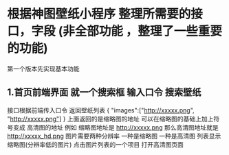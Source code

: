 
# 根据神图壁纸小程序 整理所需要的接口，字段 (非全部功能 ，整理了一些重要的功能)

  第一个版本先实现基本功能 

##  1.首页前端界面 就一个搜索框 输入口令 搜索壁纸
接口根据前端传入口令 返回壁纸列表 
{
  "images":["http://xxxxx.png", "http://xxxxx.png"]
}
上面返回的是缩略图的地址 可以在缩略图的基础上加上符号变成 高清图的地址 
例如 缩略图地址是 http://xxxxx.png 那么高清图地址就是 http://xxxxx_hd.png
图片需要两种分辨率 一种是缩略图 一种是高清图 列表显示缩略图(分辨率低的图片) 点击图片列表的一个项目 打开高清图页面



